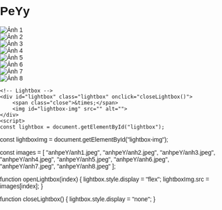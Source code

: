 # PeYy
<!DOCTYPE html>
<html lang="vi">
<head>
    <meta charset="UTF-8">
    <meta name="viewport" content="width=device-width, initial-scale=1.0">
    <title>Album Ảnh</title>
    </head>
<body>
<style>
    body {
    font-family: Arial, sans-serif;
    margin: 0;
    padding: 0;
    background: url("anhpeY/cute.jpg")
}

.album {
    display: grid;
    grid-template-columns: repeat(4, 1fr);
    gap: 10px;
    padding: 20px;
    max-width: 1200px;
    margin: 0 auto;
}

.photo {
    cursor: pointer;
    transition: transform 0.3s;
}

.photo img {
    width: 100%;
    height: auto;
    border-radius: 8px;
    box-shadow: 0 4px 6px rgba(0, 0, 0, 0.1);
}

.photo:hover {
    transform: scale(1.05);
}

.lightbox {
    position: fixed;
    top: 0;
    left: 0;
    width: 100%;
    height: 100%;
    background-color: rgba(0, 0, 0, 0.8);
    display: none;
    justify-content: center;
    align-items: center;
}

.lightbox img {
    max-width: 90%;
    max-height: 80%;
    border-radius: 8px;
}

.close {
    position: absolute;
    top: 20px;
    right: 20px;
    font-size: 2rem;
    color: #fff;
    cursor: pointer;
}

.close:hover {
    color: #ff0000;
}
</style>
<div class="album">
        <div class="photo" onclick="openLightbox(0)">
            <img src="anhpeY/anh1.jpeg" alt="Ảnh 1">
        </div>
        <div class="photo" onclick="openLightbox(1)">
            <img src="anhpeY/anh2.jpeg" alt="Ảnh 2">
        </div>
        <div class="photo" onclick="openLightbox(2)">
            <img src="anhpeY/anh3.jpeg" alt="Ảnh 3">
        </div>
        <div class="photo" onclick="openLightbox(3)">
            <img src="anhpeY/anh4.jpeg" alt="Ảnh 4">
        </div>
        <div class="photo" onclick="openLightbox(4)">
            <img src="anhpeY/anh5.jpeg" alt="Ảnh 5">
        </div>
        <div class="photo" onclick="openLightbox(5)">
            <img src="anhpeY/anh6.jpeg" alt="Ảnh 6">
        </div>
        <div class="photo" onclick="openLightbox(6)">
            <img src="anhpeY/anh7.jpeg" alt="Ảnh 7">
        </div>
        <div class="photo" onclick="openLightbox(7)">
            <img src="anhpeY/anh8.jpeg" alt="Ảnh 8">
        </div>
    </div>

    <!-- Lightbox -->
    <div id="lightbox" class="lightbox" onclick="closeLightbox()">
        <span class="close">&times;</span>
        <img id="lightbox-img" src="" alt="">
    </div>
    <script>
    const lightbox = document.getElementById("lightbox");
const lightboxImg = document.getElementById("lightbox-img");

const images = [
    "anhpeY/anh1.jpeg",
    "anhpeY/anh2.jpeg",
    "anhpeY/anh3.jpeg",
    "anhpeY/anh4.jpeg",
    "anhpeY/anh5.jpeg",
    "anhpeY/anh6.jpeg",
    "anhpeY/anh7.jpeg",
    "anhpeY/anh8.jpeg"
];

function openLightbox(index) {
    lightbox.style.display = "flex";
    lightboxImg.src = images[index];
}

function closeLightbox() {
    lightbox.style.display = "none";
}
</script>
</body>
</html>
